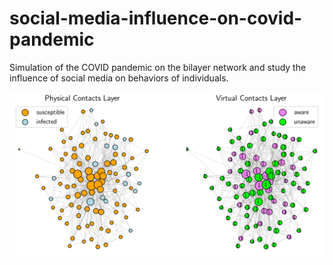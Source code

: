 # social-media-influence-on-covid-pandemic
Simulation of the COVID pandemic on the bilayer network and study the influence of social media on behaviors of individuals. 

![](plots/initial_network_state.png)